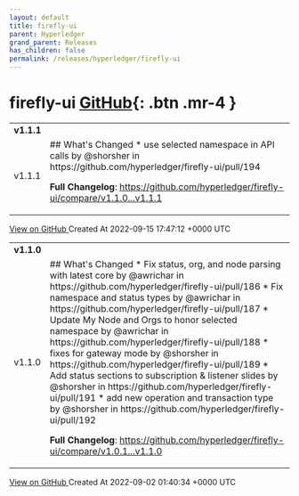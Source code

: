 ```yaml
---
layout: default
title: firefly-ui
parent: Hyperledger
grand_parent: Releases
has_children: false
permalink: /releases/hyperledger/firefly-ui
---
```


# firefly-ui <span class="fs-3 right-align">[GitHub](https://github.com/hyperledger/firefly-ui){: .btn .mr-4 }</span>


<div>
    <table>
        <tr>
            <td colspan="2">
                <b>
                    v1.1.1
                </b>
            </td>
        </tr>
        <tr>
            <td>
                <span class="chip">
                    v1.1.1
                </span>
            </td>
            <td>
                ## What's Changed
* use selected namespace in API calls by @shorsher in https://github.com/hyperledger/firefly-ui/pull/194


**Full Changelog**: https://github.com/hyperledger/firefly-ui/compare/v1.1.0...v1.1.1
            </td>
        </tr>
    </table>
    <a href="https://github.com/hyperledger/firefly-ui/releases/tag/v1.1.1" class=".btn">
        View on GitHub
    </a>
    <span class="right-align">
        Created At 2022-09-15 17:47:12 +0000 UTC
    </span>
</div>

<div>
    <table>
        <tr>
            <td colspan="2">
                <b>
                    v1.1.0
                </b>
            </td>
        </tr>
        <tr>
            <td>
                <span class="chip">
                    v1.1.0
                </span>
            </td>
            <td>
                ## What's Changed
* Fix status, org, and node parsing with latest core by @awrichar in https://github.com/hyperledger/firefly-ui/pull/186
* Fix namespace and status types by @awrichar in https://github.com/hyperledger/firefly-ui/pull/187
* Update My Node and Orgs to honor selected namespace by @awrichar in https://github.com/hyperledger/firefly-ui/pull/188
* fixes for gateway mode by @shorsher in https://github.com/hyperledger/firefly-ui/pull/189
* Add status sections to subscription & listener slides by @shorsher in https://github.com/hyperledger/firefly-ui/pull/191
* add new operation and transaction type by @shorsher in https://github.com/hyperledger/firefly-ui/pull/192


**Full Changelog**: https://github.com/hyperledger/firefly-ui/compare/v1.0.1...v1.1.0
            </td>
        </tr>
    </table>
    <a href="https://github.com/hyperledger/firefly-ui/releases/tag/v1.1.0" class=".btn">
        View on GitHub
    </a>
    <span class="right-align">
        Created At 2022-09-02 01:40:34 +0000 UTC
    </span>
</div>

